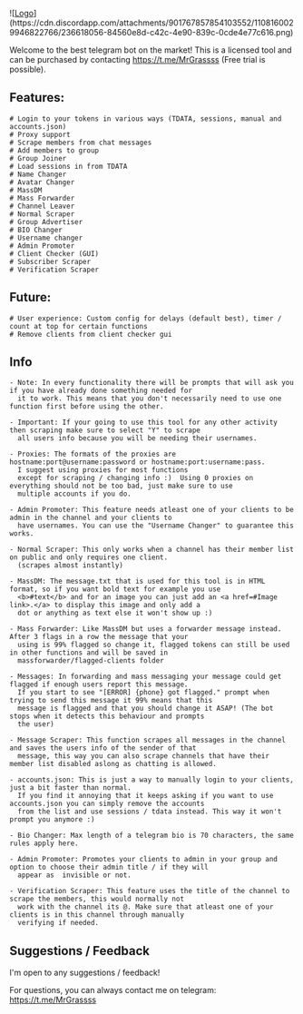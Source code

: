 ![[Logo](https://cdn.discordapp.com/attachments/901767857854103552/1104806261003927654/image.png](https://cdn.discordapp.com/attachments/901767857854103552/1108160029946822766/236618056-84560e8d-c42c-4e90-839c-0cde4e77c616.png))](https://cdn.discordapp.com/attachments/901767857854103552/1108160029946822766/236618056-84560e8d-c42c-4e90-839c-0cde4e77c616.png)

Welcome to the best telegram bot on the market!
This is a licensed tool and can be purchased by contacting https://t.me/MrGrassss (Free trial is possible).

## Features:

    # Login to your tokens in various ways (TDATA, sessions, manual and accounts.json)
    # Proxy support
    # Scrape members from chat messages
    # Add members to group
    # Group Joiner
    # Load sessions in from TDATA
    # Name Changer
    # Avatar Changer
    # MassDM 
    # Mass Forwarder 
    # Channel Leaver
    # Normal Scraper
    # Group Advertiser
    # BIO Changer
    # Username changer 
    # Admin Promoter
    # Client Checker (GUI)
    # Subscriber Scraper
    # Verification Scraper

## Future:

    # User experience: Custom config for delays (default best), timer / count at top for certain functions
    # Remove clients from client checker gui

## Info

    - Note: In every functionality there will be prompts that will ask you if you have already done something needed for 
      it to work. This means that you don't necessarily need to use one function first before using the other.

    - Important: If your going to use this tool for any other activity then scraping make sure to select "Y" to scrape
      all users info because you will be needing their usernames.

    - Proxies: The formats of the proxies are hostname:port@username:password or hostname:port:username:pass. 
      I suggest using proxies for most functions 
      except for scraping / changing info :)  Using 0 proxies on everything should not be too bad, just make sure to use 
      multiple accounts if you do.

    - Admin Promoter: This feature needs atleast one of your clients to be admin in the channel and your clients to 
      have usernames. You can use the "Username Changer" to guarantee this works. 

    - Normal Scraper: This only works when a channel has their member list on public and only requires one client. 
      (scrapes almost instantly)

    - MassDM: The message.txt that is used for this tool is in HTML format, so if you want bold text for example you use
      <b>#text</b> and for an image you can just add an <a href=#Image link>.</a> to display this image and only add a 
      dot or anything as text else it won't show up :)

    - Mass Forwarder: Like MassDM but uses a forwarder message instead. After 3 flags in a row the message that your 
      using is 99% flagged so change it, flagged tokens can still be used in other functions and will be saved in 
      massforwarder/flagged-clients folder

    - Messages: In forwarding and mass messaging your message could get flagged if enough users report this message. 
      If you start to see "[ERROR] {phone} got flagged." prompt when trying to send this message it 99% means that this 
      message is flagged and that you should change it ASAP! (The bot stops when it detects this behaviour and prompts 
      the user)
      
    - Message Scraper: This function scrapes all messages in the channel and saves the users info of the sender of that 
      message, this way you can also scrape channels that have their member list disabled aslong as chatting is allowed. 

    - accounts.json: This is just a way to manually login to your clients, just a bit faster than normal. 
      If you find it annoying that it keeps asking if you want to use accounts.json you can simply remove the accounts 
      from the list and use sessions / tdata instead. This way it won't prompt you anymore :)

    - Bio Changer: Max length of a telegram bio is 70 characters, the same rules apply here.

    - Admin Promoter: Promotes your clients to admin in your group and option to choose their admin title / if they will
      appear as  invisible or not.
    
    - Verification Scraper: This feature uses the title of the channel to scrape the members, this would normally not 
      work with the channel its @. Make sure that atleast one of your clients is in this channel through manually 
      verifying if needed.

## Suggestions / Feedback

I'm open to any suggestions / feedback!

For questions, you can always contact me on telegram: https://t.me/MrGrassss

